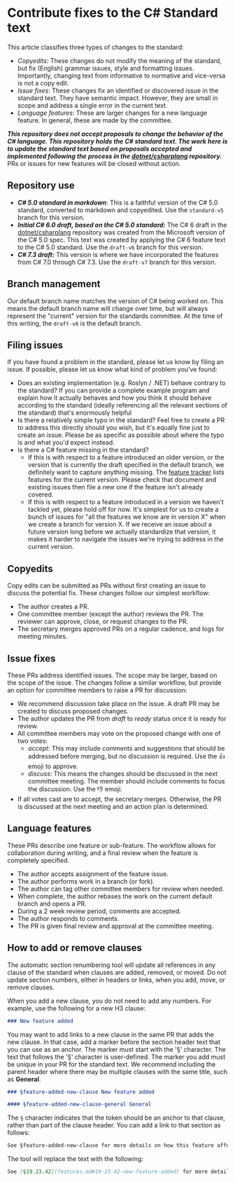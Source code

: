 # Contribute fixes to the C# Standard text

This article classifies three types of changes to the standard:

- *Copyedits*: These changes do not modify the meaning of the standard, but fix (English) grammar issues, style and formatting issues. Importantly, changing text from informative to normative and vice-versa is not a copy edit.
- *Issue fixes*: These changes fix an identified or discovered issue in the standard text. They have semantic impact. However, they are small in scope and address a single error in the current text.
- *Language features*: These are larger changes for a new language feature. In general, these are made by the committee.

***This repository does not accept proposals to change the behavior of the C# language. This repository holds the C# standard text. The work here is to update the standard text based on proposals accepted and implemented following the process in the [dotnet/csharplang](https://github.com/dotnet/csharplang) repository.*** PRs or issues for new features will be closed without action.

## Repository use

- ***C# 5.0 standard in markdown***: This is a faithful version of the C# 5.0 standard, converted to markdown and copyedited. Use the `standard-v5` branch for this version.
- ***Initial C# 6.0 draft, based on the C# 5.0 standard:*** The C# 6 draft in the [dotnet/csharplang](https://github.com/dotnet/charplang) repository was created from the Microsoft version of the C# 5.0 spec. This text was created by applying the C# 6 feature text to the C# 5.0 standard. Use the `draft-v6` branch for this version.
- ***C# 7.3 draft:*** This version is where we have incorporated the features from C# 7.0 through C# 7.3. Use the `draft-v7` branch for this version.

## Branch management

Our default branch name matches the version of C# being worked on. This means the default branch name will change over time, but will always represent the "current" version for the standards committee. At the time of this writing, the `draft-v6` is the default branch.

## Filing issues

If you have found a problem in the standard, please let us know by filing an issue. If possible, please let us know what kind of problem you've found:

- Does an existing implementation (e.g. Roslyn / .NET) behave contrary to the standard? If you can provide a complete example program and explain how it actually behaves and how you think it should behave according to the standard (ideally referencing all the relevant sections of the standard) that's enormously helpful
- Is there a relatively simple typo in the standard? Feel free to create a PR to address this directly should you wish, but it's equally fine just to create an issue. Please be as specific as possible about where the typo is and what you'd expect instead.
- Is there a C# feature missing in the standard?
  - If this is with respect to a feature introduced an older version, or the version that is currently the draft specified in the default branch, we definitely want to capture anything missing. The [feature tracker](https://github.com/dotnet/csharpstandard/blob/draft-v6/admin/v6-feature-tracker.md) lists features for the current version. Please check that document and existing issues then file a new one if the feature isn't already covered.
  - If this is with respect to a feature introduced in a version we haven't tackled yet, please hold off for now. It's simplest for us to create a bunch of issues for "all the features we know are in version X" when we create a branch for version X. If we receive an issue about a future version long before we actually standardize that version, it makes it harder to navigate the issues we're trying to address in the current version.

## Copyedits

Copy edits can be submitted as PRs without first creating an issue to discuss the potential fix. These changes follow our simplest workflow:

- The author creates a PR.
- One committee member (except the author) reviews the PR. The reviewer can approve, close, or request changes to the PR.
- The secretary merges approved PRs on a regular cadence, and logs for meeting minutes.

## Issue fixes

These PRs address identified issues. The scope may be larger, based on the scope of the issue. The changes follow a similar workflow, but provide an option for committee members to raise a PR for discussion:

- We recommend discussion take place on the issue. A draft PR may be created to discuss proposed changes.
- The author updates the PR from *draft* to *ready* status once it is ready for review.
- All committee members may vote on the proposed change with one of two votes:
  - *accept*: This may include comments and suggestions that should be addressed before merging, but no discussion is required. Use the :+1: emoji to approve.
  - *discuss*: This means the changes should be discussed in the next committee meeting. The member should include comments to focus the discussion. Use the :-1: emoji.
- If all votes cast are to accept, the secretary merges. Otherwise, the PR is discussed at the next meeting and an action plan is determined.

## Language features

These PRs describe one feature or sub-feature. The workflow allows for collaboration during writing, and a final review when the feature is completely specified.

- The author accepts assignment of the feature issue.
- The author performs work in a branch (or fork).
- The author can tag other committee members for review when needed.
- When complete, the author rebases the work on the current default branch and opens a PR.
- During a 2 week review period, comments are accepted.
- The author responds to comments.
- The PR is given final review and approval at the committee meeting.

## How to add or remove clauses

The automatic section renumbering tool will update all references in any clause of the standard when clauses are added, removed, or moved. Do not update section numbers, either in headers or links, when you add, move, or remove clauses.

When you add a new clause, you do not need to add any numbers. For example, use the following for a new H3 clause:

```markdown
### New feature added
```

You may want to add links to a new clause in the same PR that adds the new clause. In that case, add a marker before the section header text that you can use as an anchor. The marker must start with the '§' character. The text that follows the '§' character is user-defined. The marker you add must be unique in your PR for the standard text. We recommend including the parent header where there may be multiple clauses with the same title, such as **General**.

```markdown
### §feature-added-new-clause New feature added

#### §feature-added-new-clause-general General

```

The `§` character indicates that the token should be an anchor to that clause, rather than part of the clause header. You can add a link to that section as follows:

```markdown
See §feature-added-new-clause for more details on how this feature affects everything. The §feature-added-new-clause-general clause has an overview.
```

The tool will replace the text with the following:

```markdown
See [§19.23.42](features.md#19-23-42-new-feature-added) for more details on how this feature affects everything. The [§19.23.42.1](features.md#19-23-42-1-general) clause has an overview.
```
